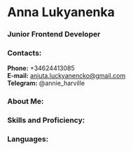 # Anna Lukyanenka
### Junior Frontend Developer

### Contacts:

**Phone:** +34624413085<br>
**E-mail:** aniuta.luckyanencko@gmail.com<br>
**Telegram:** @annie_harville<br>

### About Me:


### Skills and Proficiency:
### Languages:
